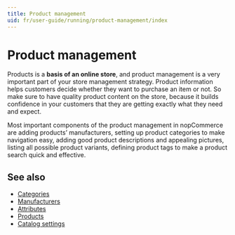 ```yaml
---
title: Product management
uid: fr/user-guide/running/product-management/index
---
```


# Product management

Products is a **basis of an online store**, and product management is a very important part of your store management strategy. Product information helps customers decide whether they want to purchase an item or not. So make sure to have quality product content on the store, because it builds confidence in your customers that they are getting exactly what they need and expect.

Most important components of the product management in nopCommerce are adding products’ manufacturers, setting up product categories to make navigation easy, adding good product descriptions and appealing pictures, listing all possible product variants, defining product tags to make a product search quick and effective.

## See also

* [Categories](xref:fr/user-guide/running/product-management/categories)
* [Manufacturers](xref:fr/user-guide/running/product-management/manufacturers)
* [Attributes](xref:fr/user-guide/running/product-management/attributes/index)
* [Products](xref:fr/user-guide/running/product-management/products/index)
* [Catalog settings](xref:fr/user-guide/running/product-management/catalog-settings)